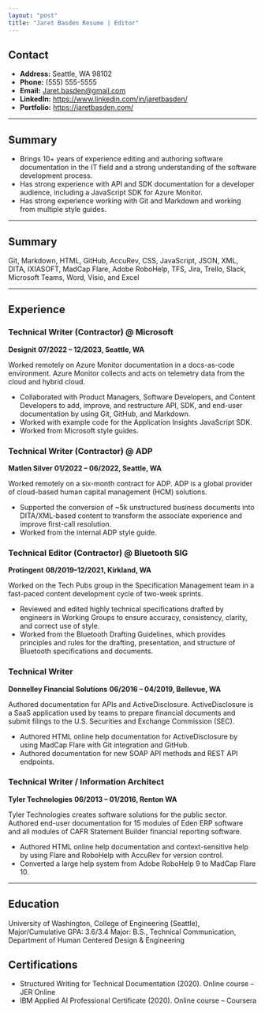 ```yaml
---
layout: "post"
title: "Jaret Basden Resume | Editor"
---
```


## Contact

- **Address:** Seattle, WA 98102
- **Phone:** (555) 555-5555
- **Email:** Jaret.basden@gmail.com
- **LinkedIn:** https://www.linkedin.com/in/jaretbasden/
- **Portfolio:** https://jaretbasden.com/

---

## Summary

- Brings 10+ years of experience editing and authoring software documentation in the IT field and a strong understanding of the software development process.
- Has strong experience with API and SDK documentation for a developer audience, including a JavaScript SDK for Azure Monitor.
- Has strong experience working with Git and Markdown and working from multiple style guides.

---

## Summary

Git, Markdown, HTML, GitHub, AccuRev, CSS, JavaScript, JSON, XML, DITA, IXIASOFT, MadCap Flare, Adobe RoboHelp, TFS, Jira, Trello, Slack, Microsoft Teams, Word, Visio, and Excel

---

## Experience

### Technical Writer (Contractor) @ Microsoft
**Designit**
**07/2022 – 12/2023, Seattle, WA**

Worked remotely on Azure Monitor documentation in a docs-as-code environment. Azure Monitor collects and acts on telemetry data from the cloud and hybrid cloud.

- Collaborated with Product Managers, Software Developers, and Content Developers to add, improve, and restructure API, SDK, and end-user documentation by using Git, GitHub, and Markdown.
- Worked with example code for the Application Insights JavaScript SDK.
- Worked from Microsoft style guides.

### Technical Writer (Contractor) @ ADP
**Matlen Silver**
**01/2022 – 06/2022, Seattle, WA**

Worked remotely on a six-month contract for ADP. ADP is a global provider of cloud-based human capital management (HCM) solutions.

- Supported the conversion of ~5k unstructured business documents into DITA/XML-based content to transform the associate experience and improve first-call resolution.
- Worked from the internal ADP style guide.

### Technical Editor (Contractor) @ Bluetooth SIG
**Protingent**
**08/2019–12/2021, Kirkland, WA**

Worked on the Tech Pubs group in the Specification Management team in a fast-paced content development cycle of two-week sprints.

- Reviewed and edited highly technical specifications drafted by engineers in Working Groups to ensure accuracy, consistency, clarity, and correct use of style.
- Worked from the Bluetooth Drafting Guidelines, which provides principles and rules for the drafting, presentation, and structure of Bluetooth specifications and documents.

### Technical Writer
**Donnelley Financial Solutions**
**06/2016 – 04/2019, Bellevue, WA**

Authored documentation for APIs and ActiveDisclosure. ActiveDisclosure is a SaaS application used by teams to prepare financial documents and submit filings to the U.S. Securities and Exchange Commission (SEC).

- Authored HTML online help documentation for ActiveDisclosure by using MadCap Flare with Git integration and GitHub.
- Authored documentation for new SOAP API methods and REST API endpoints.

### Technical Writer / Information Architect
**Tyler Technologies**
**06/2013 – 01/2016, Renton WA**

Tyler Technologies creates software solutions for the public sector. Authored end-user documentation for 15 modules of Eden ERP software and all modules of CAFR Statement Builder financial reporting software.

- Authored HTML online help documentation and context-sensitive help by using Flare and RoboHelp with AccuRev for version control.
- Converted a large help system from Adobe RoboHelp 9 to MadCap Flare 10.

---

## Education

University of Washington, College of Engineering (Seattle), Major/Cumulative GPA: 3.6/3.4
Major: B.S., Technical Communication, Department of Human Centered Design & Engineering


## Certifications

- Structured Writing for Technical Documentation (2020). Online course – JER Online
- IBM Applied AI Professional Certificate (2020). Online course – Coursera

